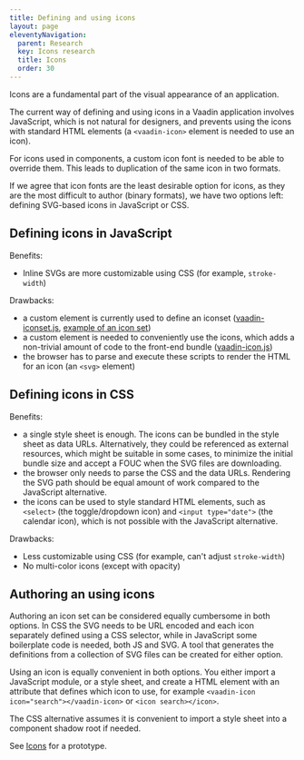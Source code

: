 ```yaml
---
title: Defining and using icons
layout: page
eleventyNavigation:
  parent: Research
  key: Icons research
  title: Icons
  order: 30
---
```


Icons are a fundamental part of the visual appearance of an application.

The current way of defining and using icons in a Vaadin application involves JavaScript, which is not natural for designers, and prevents using the icons with standard HTML elements (a `<vaadin-icon>` element is needed to use an icon).

For icons used in components, a custom icon font is needed to be able to override them. This leads to duplication of the same icon in two formats.

If we agree that icon fonts are the least desirable option for icons, as they are the most difficult to author (binary formats), we have two options left: defining SVG-based icons in JavaScript or CSS.

## Defining icons in JavaScript

Benefits:
- Inline SVGs are more customizable using CSS (for example, `stroke-width`)

Drawbacks:
- a custom element is currently used to define an iconset ([vaadin-iconset.js](https://github.com/vaadin/web-components/blob/master/packages/icon/src/vaadin-iconset.js), [example of an icon set](https://github.com/vaadin/web-components/blob/master/packages/vaadin-lumo-styles/vaadin-iconset.js))
- a custom element is needed to conveniently use the icons, which adds a non-trivial amount of code to the front-end bundle ([vaadin-icon.js](https://github.com/vaadin/web-components/blob/master/packages/icon/src/vaadin-icon.js))
- the browser has to parse and execute these scripts to render the HTML for an icon (an `<svg>` element)

<!-- See https://www.webperf.tips/tip/cached-js-misconceptions/ for more reasoning why we should avoid JS as much as possible -->

## Defining icons in CSS

Benefits:
- a single style sheet is enough. The icons can be bundled in the style sheet as data URLs. Alternatively, they could be referenced as external resources, which might be suitable in some cases, to minimize the initial bundle size and accept a FOUC when the SVG files are downloading.
- the browser only needs to parse the CSS and the data URLs. Rendering the SVG path should be equal amount of work compared to the JavaScript alternative.
- the icons can be used to style standard HTML elements, such as `<select>` (the toggle/dropdown icon) and `<input type="date">` (the calendar icon), which is not possible with the JavaScript alternative.

Drawbacks:
- Less customizable using CSS (for example, can't adjust `stroke-width`)
- No multi-color icons (except with opacity)

<!--
TODO how to define RTL compatible icons easily?
-->


## Authoring an using icons

Authoring an icon set can be considered equally cumbersome in both options. In CSS the SVG needs to be URL encoded and each icon separately defined using a CSS selector, while in JavaScript some boilerplate code is needed, both JS and SVG. A tool that generates the definitions from a collection of SVG files can be created for either option.

Using an icon is equally convenient in both options. You either import a JavaScript module, or a style sheet, and create a HTML element with an attribute that defines which icon to use, for example `<vaadin-icon icon="search"></vaadin-icon>` or `<icon search></icon>`.

The CSS alternative assumes it is convenient to import a style sheet into a component shadow root if needed.



See [Icons](/icons) for a prototype.


<!-- TODO look into https://pepelsbey.dev/articles/svg-sprites -->
